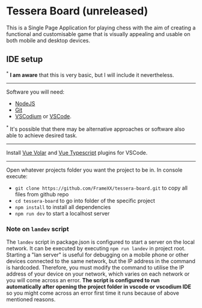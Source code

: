 # Tessera Board (unreleased)

This is a Single Page Application for playing chess with the aim of creating a functional and customisable game that is visually appealing and usable on both mobile and desktop devices.

## IDE setup

<sup>\*</sup> **I am aware** that this is very basic, but I will include it nevertheless.

---

Software you will need:

- [NodeJS](https://nodejs.org/en/download)
- [Git](https://git-scm.com/downloads)
- [VSCodium](https://github.com/VSCodium/vscodium/releases/latest) or [VSCode](https://code.visualstudio.com/).

<sup>\*</sup> It's possible that there may be alternative approaches or software also able to achieve desired task.

---

Install [Vue Volar](https://marketplace.visualstudio.com/items?itemName=Vue.volar) and [Vue Typescript](https://marketplace.visualstudio.com/items?itemName=Vue.vscode-typescript-vue-plugin) plugins for VSCode.

---

Open whatever projects folder you want the project to be in. In console execute:

- `git clone https://github.com/FrameXX/tessera-board.git` to copy all files from github repo
- `cd tessera-board` to go into folder of the specific project
- `npm install` to install all dependencies
- `npm run dev` to start a localhost server

### Note on `landev` script

The `landev` script in package.json is configured to start a server on the local network. It can be executed by executing `npm run landev` in project root. Starting a "lan server" is useful for debugging on a mobile phone or other devices connected to the same network, but the IP address in the command is hardcoded. Therefore, you must modify the command to utilise the IP address of your device on your network, which varies on each network or you will come across an error. **The script is configured to run automatically after opening the project folder in vscode or vscodium IDE** so you might come across an error first time it runs because of above mentioned reasons.
